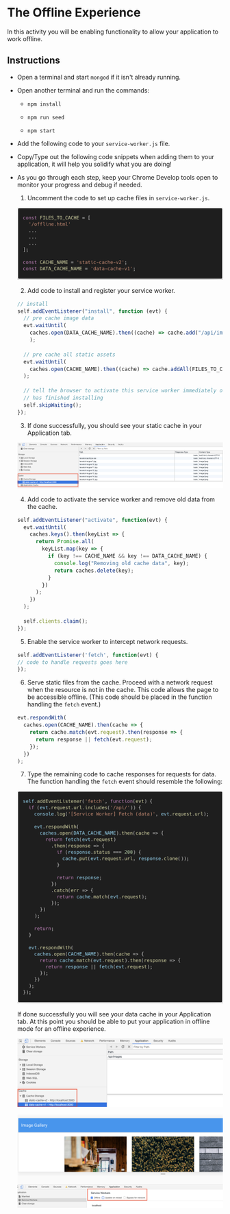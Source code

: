 
# The Offline Experience

In this activity you will be enabling functionality to allow your application to work offline.

## Instructions

* Open a terminal and start `mongod` if it isn't already running.

* Open another terminal and run the commands:

  * `npm install`

  * `npm run seed`

  * `npm start`

* Add the following code to your `service-worker.js` file.

* Copy/Type out the following code snippets when adding them to your application, it will help you solidify what you are doing!

* As you go through each step, keep your Chrome Develop tools open to monitor your progress and debug if needed.

  1. Uncomment the code to set up cache files in `service-worker.js`.

   ![Files To Cache](Images/cache-code.png)

  2. Add code to install and register your service worker.

  ```js
  // install
  self.addEventListener("install", function (evt) {
    // pre cache image data
    evt.waitUntil(
      caches.open(DATA_CACHE_NAME).then((cache) => cache.add("/api/images"))
      );
      
    // pre cache all static assets
    evt.waitUntil(
      caches.open(CACHE_NAME).then((cache) => cache.addAll(FILES_TO_CACHE))
    );

    // tell the browser to activate this service worker immediately once it
    // has finished installing
    self.skipWaiting();
  });
  ```

  3. If done successfully, you should see your static cache in your Application tab.

   ![Static Cache](Images/static-cache.png)

  4. Add code to activate the service worker and remove old data from the cache.

  ```js
  self.addEventListener("activate", function(evt) {
    evt.waitUntil(
      caches.keys().then(keyList => {
        return Promise.all(
          keyList.map(key => {
            if (key !== CACHE_NAME && key !== DATA_CACHE_NAME) {
              console.log("Removing old cache data", key);
              return caches.delete(key);
            }
          })
        );
      })
    );

    self.clients.claim();
  });
  ```

  5. Enable the service worker to intercept network requests.

  ```js
  self.addEventListener('fetch', function(evt) {
  // code to handle requests goes here
  });
  ```

  6. Serve static files from the cache. Proceed with a network request when the resource is not in the cache. This code allows the page to be accessible offline. (This code should be placed in the function handling the `fetch` event.)

  ```js
  evt.respondWith(
    caches.open(CACHE_NAME).then(cache => {
      return cache.match(evt.request).then(response => {
        return response || fetch(evt.request);
      });
    })
  );
  ```

  7. Type the remaining code to cache responses for requests for data. The function handling the `fetch` event should resemble the following:

    ![Fetch](Images/fetch-code.png)

    If done successfully you will see your data cache in your Application tab. At this point you should be able to put your application in offline mode for an offline experience.

    ![Data Cache](Images/data-cache.png)

    ![Offline](Images/offline.png)
